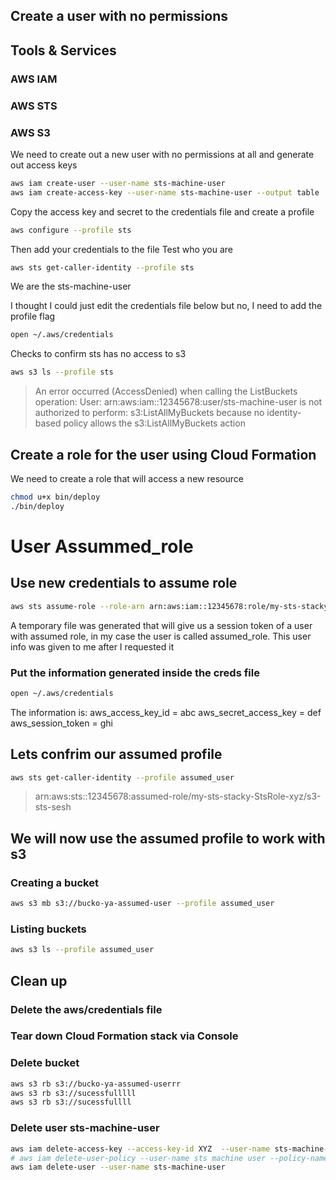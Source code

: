## Create a user with no permissions
## Tools & Services
### AWS IAM
### AWS STS
### AWS S3
We need to create out a new user with no permissions at all and generate out access keys
```sh
aws iam create-user --user-name sts-machine-user
aws iam create-access-key --user-name sts-machine-user --output table
```
Copy the access key and secret to the credentials file and create a profile
```sh
aws configure --profile sts
```
Then add your credentials to the file
Test who you are 
```sh
aws sts get-caller-identity --profile sts
```
We are the sts-machine-user

I thought I could just edit the credentials file below but no, I need to add the profile flag
```sh
open ~/.aws/credentials
```
Checks to confirm sts has no access to s3
```sh
aws s3 ls --profile sts 
```
 > An error occurred (AccessDenied) when calling the ListBuckets operation: User: arn:aws:iam::12345678:user/sts-machine-user is not authorized to perform: s3:ListAllMyBuckets because no identity-based policy allows the s3:ListAllMyBuckets action 

## Create a role for the user using Cloud Formation
We need to create a role that will access a new resource
```sh
chmod u+x bin/deploy
./bin/deploy
```
# User Assummed_role
## Use new credentials to assume role 
```sh
aws sts assume-role --role-arn arn:aws:iam::12345678:role/my-sts-stacky-xyz --role-session-name s3-sts-sesh --profile sts
```
A temporary file was generated that will give us a session token of a user with assumed role, in my case the user is called assumed_role. This user info was given to me after I requested it
### Put the information generated inside the creds file 
```sh
open ~/.aws/credentials
```
The information is:
aws_access_key_id = abc
aws_secret_access_key = def
aws_session_token = ghi

## Lets confrim our assumed profile
```sh
aws sts get-caller-identity --profile assumed_user
```
 > arn:aws:sts::12345678:assumed-role/my-sts-stacky-StsRole-xyz/s3-sts-sesh

 ## We will now use the assumed profile to work with s3
 ### Creating a bucket
 ```sh
 aws s3 mb s3://bucko-ya-assumed-user --profile assumed_user
 ```
 ### Listing buckets
 ```sh
 aws s3 ls --profile assumed_user
 ```
 ## Clean up
 ### Delete the aws/credentials file
 ### Tear down Cloud Formation stack via Console
 ### Delete bucket
 ```sh
 aws s3 rb s3://bucko-ya-assumed-userrr
 aws s3 rb s3://sucessfulllll
 aws s3 rb s3://sucessfullll
 ```
### Delete user sts-machine-user
```sh
aws iam delete-access-key --access-key-id XYZ  --user-name sts-machine-user
# aws iam delete-user-policy --user-name sts machine user --policy-name Assumepolicy 
aws iam delete-user --user-name sts-machine-user
```


